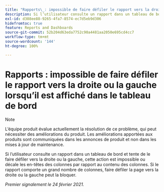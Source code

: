 ```yaml
---
title: "Rapports\_: impossible de faire défiler le rapport vers la droite ou la gauche lorsqu’il est affiché dans le tableau de bord"
description: Si l’utilisateur consulte un rapport dans un tableau de bord et tente de le faire défiler vers la droite ou la gauche, cette action est impossible ou décale les en-têtes des colonnes par rapport au contenu des colonnes. Si le rapport comporte un grand nombre de colonnes, faire défiler la page vers la droite ou la gauche peut la bloquer.
exl-id: d308ee88-9265-4fa7-8574-ec7d5eb9d306
hidefromtoc: true
feature: Reports and Dashboards
source-git-commit: 52b204d63eda7752c90a4481aa2050e695cd4cc7
workflow-type: tm+mt
source-wordcount: '144'
ht-degree: 100%

---
```


# Rapports : impossible de faire défiler le rapport vers la droite ou la gauche lorsqu’il est affiché dans le tableau de bord

>[!NOTE]
>
>L’équipe produit évalue actuellement la résolution de ce problème, qui peut nécessiter des améliorations du produit. Les améliorations apportées aux produits sont communiquées dans les annonces de produit et non dans les mises à jour de maintenance.

Si l’utilisateur consulte un rapport dans un tableau de bord et tente de le faire défiler vers la droite ou la gauche, cette action est impossible ou décale les en-têtes des colonnes par rapport au contenu des colonnes. Si le rapport comporte un grand nombre de colonnes, faire défiler la page vers la droite ou la gauche peut la bloquer.

_Premier signalement le 24 février 2021._
